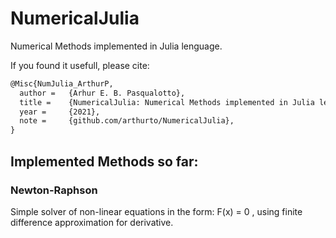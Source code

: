 # NumericalJulia
Numerical Methods implemented in Julia lenguage.

If you found it usefull, please cite: 

```LaTeX
@Misc{NumJulia_ArthurP,
  author = 	 {Arhur E. B. Pasqualotto},
  title = 	 {NumericalJulia: Numerical Methods implemented in Julia lenguage.},
  year = 	 {2021},
  note = 	 {github.com/arthurto/NumericalJulia},
}
```

## Implemented Methods so far:

### Newton-Raphson
   Simple solver of non-linear equations in the form: F(x) = 0 , using finite difference approximation for derivative. 




